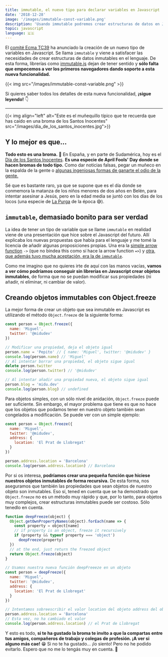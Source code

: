```yaml
---
title: immutable, el nuevo tipo para declarar variables en Javascript
date: '2018-12-28'
image: '/images/immutable-const-variable.png'
description: 'Usando immutable podremos crear estructuras de datos en Javascript que no son reasignables y tampoco modificables.'
topic: javascript
language: 🇪🇸
---
```


El [comité Ecma TC39](https://github.com/tc39) ha anunciado la creación de un nuevo tipo de variables en Javascript. Se llama `immutable` y viene a satisfacer las necesidades de crear estructuras de datos inmutables en el lenguaje. De esta forma, librerías como [immutable.js](https://facebook.github.io/immutable-js/) dejan de tener sentido y **sólo falta que empecemos a ver los primeros navegadores dando soporte a esta nueva funcionalidad.**

{{< img src="/images/immutable-const-variable.png" >}}

Si quieres saber todos los detalles de esta nueva funcionalidad, **¡sigue leyendo!** 👇

***

{{< img align="left" alt="Este es el muñequillo típico que te recuerda que has caído en una broma de los Santos Inocentes" src="/images/dia_de_los_santos_inocentes.jpg">}}

## Y lo mejor es que...
**Todo esto es una broma.** 🤪 En España, y en parte de Sudamérica, hoy es el [Día de los Santos Inocentes](https://es.wikipedia.org/wiki/D%C3%ADa_de_los_Santos_Inocentes). **Es una especie de April Fools' Day donde se hacen bromas de todo tipo.** Como dar noticias falsas, pegar un muñeco en la espalda de la gente o [algunas ingeniosas formas de ganarte el odio de la gente.](https://www.levante-emv.com/navidad/2018/12/28/dia-inocentes-2018-mejores-ideas/1814600.html)

Sé que es bastante raro, ya que se supone que es el día donde se conmemora la matanza de los niños menores de dos años en Belén, para intentar asesinar a Jesús, pero en la edad media se juntó con los días de los locos (una especie de [La Purga](https://es.wikipedia.org/wiki/The_Purge) de la época 😅).

## `immutable`, demasiado bonito para ser verdad

La idea de tener un tipo de variable que se llame `immutable` en realidad viene de una presentación que hice sobre el Javascript del futuro. Allí explicaba los nuevas propuestas que había para el lenguaje y me tomé la licencia de añadir algunas proposiciones propias. Una era la [simple arrow function](https://the-next-javascript-presentation.now.sh/#29) `->` (que no bindea this como sí hace la arrow function `=>`) y [otra, que además tuvo mucha aceptación, era la de `immutable`](https://the-next-javascript-presentation.now.sh/#31).

Como me imagino que no quieres irte de aquí con las manos vacías, **vamos a ver cómo podríamos conseguir sin librerías en Javascript crear objetos inmutables**, de forma que no se puedan modificar sus propiedades (ni añadir, ni eliminar, ni cambiar de valor).

## Creando objetos immutables con Object.freeze

La mejor forma de crear un objeto que sea inmutable en Javascript es utilizando el método `Object.freeze` de la siguiente forma:

```javascript
const person = Object.freeze({
  name: 'Miguel',
  twitter: '@midudev'
})

// Modificar una propiedad, deja el objeto igual
person.name = 'Pepito' // { name: 'Miguel', twitter: '@midudev' }
console.log(person.name) // 'Miguel'
// Al intentar borrar una propiedad, el objeto sigue igual
delete person.twitter
console.log(person.twitter) // '@midudev'

// Al intentar añadir una propiedad nueva, el objeto sigue igual
person.blog = 'midu.dev'
console.log(person.blog) // undefined
```

Para objetos simples, con un sólo nivel de anidación, `Object.freeze` puede ser suficiente. Sin embargo, el mayor problema que tiene es que no hace que los objetos que podamos tener en nuestro objeto también sean congelados a modificación. Se puede ver con un simple ejemplo:

```javascript
const person = Object.freeze({
  name: 'Miguel',
  twitter: '@midudev',
  address: {
    location: 'El Prat de Llobregat'
  }
})

person.address.location = 'Barcelona'
console.log(person.address.location) // Barcelona
```

Por si os interesa, **podríamos crear una pequeña función que hiciese nuestros objetos inmutables de forma recursiva.** De esta forma, nos aseguramos que también las propiedades que sean objetos de nuestro objeto son inmutables. Eso sí, tened en cuenta que se ha demostrado que `Object.freeze` no es un método muy rápido y que, por lo tanto, para objetos muy complejos, crear estructuras inmutables puede ser costoso. Sólo tenedlo en cuenta.

```javascript
function deepFreeze(object) {
  Object.getOwnPropertyNames(object).forEach(name => {
    const property = object[name]
    // if property is an object, freeze it recursively
    if (property && typeof property === 'object')
      deepFreeze(property)
  })
  // at the end, just return the freezed object
  return Object.freeze(object)
}

// Usamos nuestra nueva función deepFreeeze en un objeto
const person = deepFreeze({
  name: 'Miguel',
  twitter: '@midudev',
  address: {
    location: 'El Prat de Llobregat'
  }
})

// Intentamos sobreescribir el valor location del objeto address del objeto person
person.address.location = 'Barcelona'
// Esta vez, no ha cambiado el valor
console.log(person.address.location) // el Prat de Llobregat
```

Y esto es todo, **si te ha gustado la broma te invito a que la compartas entre tus amigos, compañeros de trabajo y colegas de profesión. ¡A ver si alguno más cae!** 😁 Si no te ha gustado... ¡lo siento! Pero no he podido evitarlo. Espero que no me lo tengás muy en cuenta. 🤣
